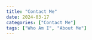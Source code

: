 ```yaml
---
title: "Contact Me"
date: 2024-03-17
categories: ["Contact Me"]
tags: ["Who Am I", "About Me"]
---
```


## 
